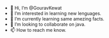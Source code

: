 - 👋 Hi, I’m @GouravKewat
- 👀 I’m interested in learning new lenguages.
- 🌱 I’m currently learning same amezing facts.
- 💞️ I’m looking to collaborate on java.
- 📫 How to reach me know.

<!---
GouravKewat/GouravKewat is a ✨ special ✨ repository because its `README.md` (this file) appears on your GitHub profile.
You can click the Preview link to take a look at your changes.
--->
